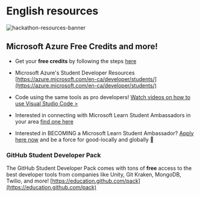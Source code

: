 #  English resources 

![hackathon-resources-banner](https://user-images.githubusercontent.com/5739370/91455732-766b6980-e850-11ea-9b3c-f24ff80ee0ed.PNG)

## Microsoft Azure Free Credits and more! 

- Get your **free credits** by following the steps [here](redeem-credit.md)

- Microsoft Azure's Student Developer Resources  [https://azure.microsoft.com/en-ca/developer/students/](https://azure.microsoft.com/en-ca/developer/students/)

- Code using the same tools as pro developers! [Watch videos on how to use Visual Studio Code >](https://code.visualstudio.com/docs/getstarted/introvideos)

- Interested in connecting with Microsoft Learn Student Ambassadors in your area [find one here](https://studentambassadors.microsoft.com/search/Profile)

- Interested in BECOMING a Microsoft Learn Student Ambassador? [Apply here now](https://studentambassadors.microsoft.com/) and be a force for good-locally and globally :blue_heart:

### GitHub Student Developer Pack 
The GitHub Student Developer Pack comes with tons of **free** access to the best developer tools from companies like Unity, Git Kraken, MongoDB, Twilio, and more! [https://education.github.com/pack](https://education.github.com/pack)
